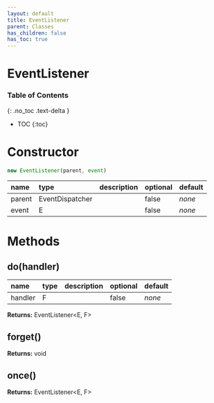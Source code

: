 ```yaml
---
layout: default
title: EventListener
parent: Classes
has_children: false
has_toc: true
---
```


# EventListener
### Table of Contents
{: .no_toc .text-delta }

- TOC
{:toc}
# Constructor
```js
new EventListener(parent, event)
```

| name | type | description | optional | default |
|:-----|:-----|:------------|:---------|:--------|
| parent | EventDispatcher<E> |   | false | *none* |
| event | E |   | false | *none* |

# Methods
## do(handler)
| name | type | description | optional | default |
|:-----|:-----|:------------|:---------|:--------|
| handler | F |   | false | *none* |

**Returns:** EventListener<E, F>

## forget()
**Returns:** void

## once()
**Returns:** EventListener<E, F>

